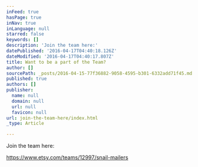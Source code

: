 ```yaml
---
inFeed: true
hasPage: true
inNav: true
inLanguage: null
starred: false
keywords: []
description: 'Join the team here:'
datePublished: '2016-04-17T04:40:18.126Z'
dateModified: '2016-04-17T04:40:17.807Z'
title: Want to be a part of the Team?
author: []
sourcePath: _posts/2016-04-15-77f36882-9058-4595-b301-6332add71f45.md
published: true
authors: []
publisher:
  name: null
  domain: null
  url: null
  favicon: null
url: join-the-team-here/index.html
_type: Article

---
```

Join the team here:

https://www.etsy.com/teams/12997/snail-mailers
